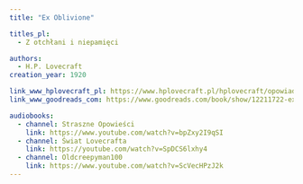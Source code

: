 ```yaml
---
title: "Ex Oblivione"

titles_pl:
  - Z otchłani i niepamięci

authors:
  - H.P. Lovecraft
creation_year: 1920

link_www_hplovecraft_pl: https://www.hplovecraft.pl/hplovecraft/opowiadania-nowele-powiesci/ex-oblivione/
link_www_goodreads_com: https://www.goodreads.com/book/show/12211722-ex-oblivione

audiobooks:
  - channel: Straszne Opowieści
    link: https://www.youtube.com/watch?v=bpZxy2I9qSI
  - channel: Świat Lovecrafta
    link: https://youtube.com/watch?v=SpDCS6lxhy4
  - channel: Oldcreepyman100
    link: https://www.youtube.com/watch?v=ScVecHPzJ2k
---
```


